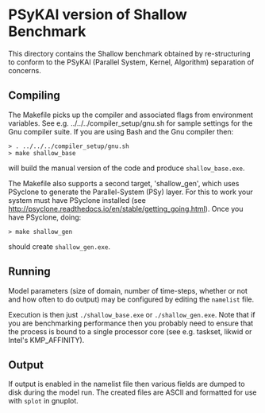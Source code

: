 # PSyKAl version of Shallow Benchmark #

This directory contains the Shallow benchmark obtained by re-structuring
to conform to the PSyKAl (Parallel System, Kernel, Algorithm) separation
of concerns.

## Compiling ##

The Makefile picks up the compiler and associated flags from environment
variables. See e.g. ../../../compiler_setup/gnu.sh for sample
settings for the Gnu compiler suite.
If you are using Bash and the Gnu compiler then:

    > . ../../../compiler_setup/gnu.sh
    > make shallow_base

will build the manual version of the code and produce `shallow_base.exe`.

The Makefile also supports a second target, 'shallow_gen', which uses
PSyclone to generate the Parallel-System (PSy) layer. For this to work
your system must have PSyclone installed
(see http://psyclone.readthedocs.io/en/stable/getting_going.html).
Once you have PSyclone, doing:

    > make shallow_gen

should create `shallow_gen.exe`.

## Running ##

Model parameters (size of domain, number of time-steps, whether or not
and how often to do output) may be configured by editing the
`namelist` file.

Execution is then just `./shallow_base.exe` or
`./shallow_gen.exe`. Note that if you are benchmarking performance
then you probably need to ensure that the process is bound to a single
processor core (see e.g. taskset, likwid or Intel's KMP_AFFINITY).

## Output ##

If output is enabled in the namelist file then various fields are dumped
to disk during the model run. The created files are ASCII and formatted
for use with `splot` in gnuplot.
